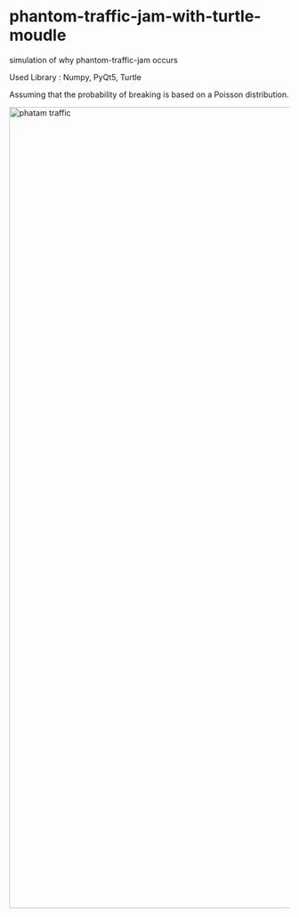 # phantom-traffic-jam-with-turtle-moudle
 simulation of why phantom-traffic-jam occurs

Used Library : Numpy, PyQt5, Turtle

Assuming that the probability of breaking is based on a Poisson distribution.



<img width="1440" alt="phatam traffic" src="https://user-images.githubusercontent.com/26562858/91655978-d7fd3380-eaef-11ea-876e-37d7283cecda.png">

